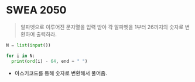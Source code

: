 # SWEA 2050

>알파벳으로 이루어진 문자열을 입력 받아 각 알파벳을 1부터 26까지의 숫자로 변환하여 출력하라.

```python
N = list(input())

for i in N:
  print(ord(i) - 64, end = " ")
```

* 아스키코드를 통해 숫자로 변환해서 풀어줌.

